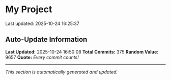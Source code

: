 # My Project


Last updated: 2025-10-24 16:25:37























































































































































































































































































































































































## Auto-Update Information

**Last Updated:** 2025-10-24 16:50:08
**Total Commits:** 375
**Random Value:** 9657
**Quote:** _Every commit counts!_

---
_This section is automatically generated and updated._